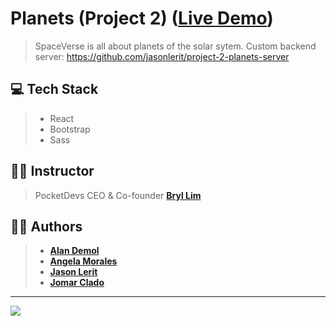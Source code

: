 # Planets (Project 2) ([Live Demo](https://space-verse.vercel.app/))
> SpaceVerse is all about planets of the solar sytem. Custom backend server: https://github.com/jasonlerit/project-2-planets-server

## 💻 Tech Stack
> - React
> - Bootstrap
> - Sass

## 👨‍🏫 Instructor
> PocketDevs CEO & Co-founder **[Bryl Lim](https://github.com/bryllim)**

## 👨‍💻 Authors
> - **[Alan Demol](https://github.com/alandemol2022)**
> - **[Angela Morales](https://github.com/Gelai05)**
> - **[Jason Lerit](https://github.com/jasonlerit)**
> - **[Jomar Clado](https://github.com/jomar567)**

---

<img src="https://media.discordapp.net/attachments/1039106982625423380/1039121002191409182/307623688_1280011025905213_8394556844876132776_n.png">

